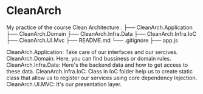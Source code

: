 ﻿# CleanArch
My practice of the course Clean Architecture
.
    ├── CleanArch.Application
    ├── CleanArch.Domain
    ├── CleanArch.Infra.Data 
    ├── CleanArch.Infra.IoC
    ├── CleanArch.UI.Mvc
    ├── README.md
    └── .gitignore
        ├── app.js


CleanArch.Application: Take care of our interfaces and our sercives.
CleanArch.Domain: Here, you can find bussiness or domain rules.
CleanArch.Infra.Data: Here's the backend data and how to get access to these data.
CleanArch.Infra.IoC: Class in IoC folder help us to create static class that allow us to register our services using core dependency Injection.
CleanArch.UI.MVC: It's our presentation layer.